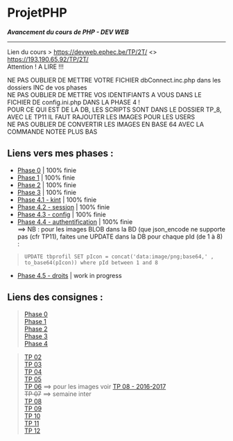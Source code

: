 # ProjetPHP
**_Avancement du cours de PHP - DEV WEB_**   
<hr>
  
Lien du cours > https://devweb.ephec.be/TP/2T/  <> https://193.190.65.92/TP/2T/  
Attention ! A LIRE !!!

NE PAS OUBLIER DE METTRE VOTRE FICHIER dbConnect.inc.php dans les dossiers INC de vos phases  
NE PAS OUBLIER DE METTRE VOS IDENTIFIANTS A VOUS DANS LE FICHIER DE config.ini.php DANS LA PHASE 4 !  
POUR CE QUI EST DE LA DB, LES SCRIPTS SONT DANS LE DOSSIER TP_8, AVEC LE TP11 IL FAUT RAJOUTER LES IMAGES POUR LES USERS  
NE PAS OUBLIER DE CONVERTIR LES IMAGES EN BASE 64 AVEC LA COMMANDE NOTEE PLUS BAS  

## Liens vers mes phases :  

- [Phase 0](https://devweb.ephec.be/HE201409/2_SITEX/phase_00/) | 100% finie   
- [Phase 1](https://devweb.ephec.be/HE201409/2_SITEX/phase_01/) | 100% finie   
- [Phase 2](https://devweb.ephec.be/HE201409/2_SITEX/phase_02/) | 100% finie  
- [Phase 3](https://devweb.ephec.be/HE201409/2_SITEX/phase_03/) | 100% finie   
- [Phase 4.1 - kint](https://devweb.ephec.be/HE201409/2_SITEX/phase_04.01%20-%20kint/index.php) | 100% finie  
- [Phase 4.2 - session](https://devweb.ephec.be/HE201409/2_SITEX/phase_04.02%20-%20session/index.php) | 100% finie    
- [Phase 4.3 - config](https://devweb.ephec.be/HE201409/2_SITEX/phase_04.03%20-%20config/index.php) | 100% finie  
- [Phase 4.4 - authentification](https://devweb.ephec.be/HE201409/2_SITEX/phase_04.04%20-%20authentification/index.php) | 100% finie   
==> NB : pour les images BLOB dans la BD (que json_encode ne supporte pas (cfr TP11), faites une UPDATE dans la DB pour chaque pId (de 1 à 8) :   
> `UPDATE tbprofil SET pIcon = concat('data:image/png;base64,' , to_base64(pIcon)) where pId between 1 and 8`  

- [Phase 4.5 - droits](https://devweb.ephec.be/HE201409/2_SITEX/phase_04.05%20-%20droits/index.php) | work in progress  

## Liens des consignes :  

> [Phase 0](https://devweb.ephec.be/TP/2T/1718sitex_00.php)  
> [Phase 1](https://devweb.ephec.be/TP/2T/1718sitex_01.php)  
> [Phase 2](https://devweb.ephec.be/TP/2T/1718sitex_02.php)  
> [Phase 3](https://devweb.ephec.be/TP/2T/1718sitex_03.php)   
> [Phase 4](https://devweb.ephec.be/TP/2T/1718sitex_04.php)  


> [TP 02](https://devweb.ephec.be/TP/2T/tp1718_sem02.php)  
> [TP 03](https://devweb.ephec.be/TP/2T/tp1718_sem03.php)  
> [TP 04](https://devweb.ephec.be/TP/2T/tp1718_sem04.php)  
> [TP 05](https://devweb.ephec.be/TP/2T/tp1718_sem05.php)  
> [TP 06](https://devweb.ephec.be/TP/2T/tp1718_sem06.php) ==> pour les images voir [TP 08 - 2016-2017](http://193.190.65.94/TP/2T/tp1617_sem08.php)   
> ~~TP 07~~ ==> semaine inter  
> [TP 08](https://devweb.ephec.be/TP/2T/tp1718_sem08.php)  
> [TP 09](https://devweb.ephec.be/TP/2T/tp1718_sem09.php)   
> [TP 10](https://devweb.ephec.be/TP/2T/tp1718_sem10.php)  
> [TP 11](https://devweb.ephec.be/TP/2T/tp1718_sem11.php)  
> [TP 12](https://devweb.ephec.be/TP/2T/tp1718_sem12.php)  

